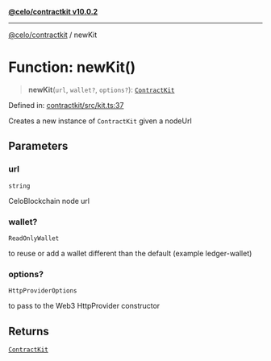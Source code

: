 [**@celo/contractkit v10.0.2**](../README.md)

***

[@celo/contractkit](../globals.md) / newKit

# Function: newKit()

> **newKit**(`url`, `wallet?`, `options?`): [`ContractKit`](../classes/ContractKit.md)

Defined in: [contractkit/src/kit.ts:37](https://github.com/celo-org/developer-tooling/blob/master/packages/sdk/contractkit/src/kit.ts#L37)

Creates a new instance of `ContractKit` given a nodeUrl

## Parameters

### url

`string`

CeloBlockchain node url

### wallet?

`ReadOnlyWallet`

to reuse or add a wallet different than the default (example ledger-wallet)

### options?

`HttpProviderOptions`

to pass to the Web3 HttpProvider constructor

## Returns

[`ContractKit`](../classes/ContractKit.md)
